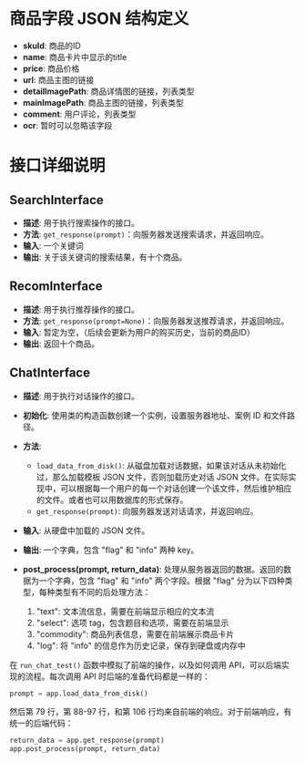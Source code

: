 # 商品字段 JSON 结构定义

- **skuId**: 商品的ID
- **name**: 商品卡片中显示的title
- **price**: 商品价格
- **url**: 商品主图的链接
- **detailImagePath**: 商品详情图的链接，列表类型
- **mainImagePath**: 商品主图的链接，列表类型
- **comment**: 用户评论，列表类型
- **ocr**: 暂时可以忽略该字段

# 接口详细说明

## SearchInterface

- **描述**: 用于执行搜索操作的接口。
- **方法**: `get_response(prompt)`：向服务器发送搜索请求，并返回响应。
- **输入**: 一个关键词
- **输出**: 关于该关键词的搜索结果，有十个商品。

## RecomInterface

- **描述**: 用于执行推荐操作的接口。
- **方法**: `get_response(prompt=None)`：向服务器发送推荐请求，并返回响应。
- **输入**: 暂定为空，（后续会更新为用户的购买历史，当前的商品ID）
- **输出**: 返回十个商品。

## ChatInterface

- **描述**: 用于执行对话操作的接口。
- **初始化**: 使用类的构造函数创建一个实例，设置服务器地址、案例 ID 和文件路径。
- **方法**:
  - `load_data_from_disk()`: 从磁盘加载对话数据，如果该对话从未初始化过，那么加载模板 JSON 文件，否则加载历史对话 JSON 文件。在实际实现中，可以根据每一个用户的每一个对话创建一个该文件，然后维护相应的文件。或者也可以用数据库的形式保存。
  - `get_response(prompt)`: 向服务器发送对话请求，并返回响应。
- **输入**: 从硬盘中加载的 JSON 文件。
- **输出**: 一个字典，包含 "flag" 和 "info" 两种 key。

- **post_process(prompt, return_data)**: 处理从服务器返回的数据。返回的数据为一个字典，包含 "flag" 和 "info" 两个字段。根据 "flag" 分为以下四种类型，每种类型有不同的后处理方法：
  1. "text": 文本流信息，需要在前端显示相应的文本流
  2. "select": 选项 tag，包含题目和选项，需要在前端显示
  3. "commodity": 商品列表信息，需要在前端展示商品卡片
  4. "log": 将 "info" 的信息作为历史记录，保存到硬盘或内存中

在 `run_chat_test()` 函数中模拟了前端的操作，以及如何调用 API，可以后端实现的流程。每次调用 API 时后端的准备代码都是一样的：
```python
prompt = app.load_data_from_disk()
```

然后第 79 行，第 88-97 行，和第 106 行均来自前端的响应。对于前端响应，有统一的后端代码：
```python
return_data = app.get_response(prompt)
app.post_process(prompt, return_data)
```
